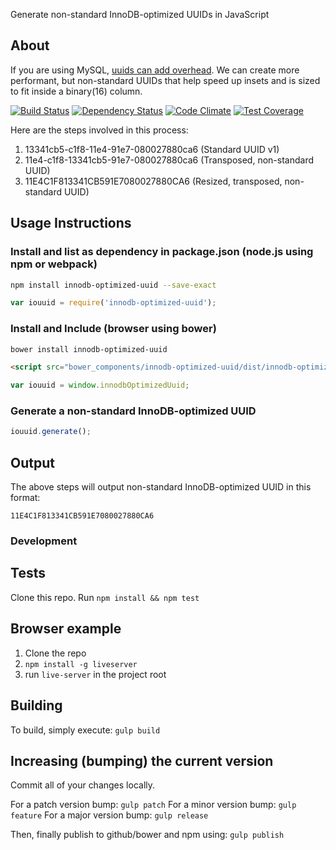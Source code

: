 Generate non-standard InnoDB-optimized UUIDs in JavaScript

## About
 
If you are using MySQL, [uuids can add overhead](http://www.percona.com/blog/2014/12/19/store-uuid-optimized-way/). We can create
more performant, but non-standard UUIDs that help speed up insets
and is sized to fit inside a binary(16) column.

[![Build Status](https://travis-ci.org/fisdap/innodb-optimized-uuid.svg)](https://travis-ci.org/fisdap/innodb-optimized-uuid) [![Dependency Status](https://gemnasium.com/fisdap/innodb-optimized-uuid.svg)](https://gemnasium.com/fisdap/innodb-optimized-uuid) [![Code Climate](https://codeclimate.com/github/fisdap/innodb-optimized-uuid/badges/gpa.svg)](https://codeclimate.com/github/fisdap/innodb-optimized-uuid) [![Test Coverage](https://codeclimate.com/github/fisdap/innodb-optimized-uuid/badges/coverage.svg)](https://codeclimate.com/github/fisdap/innodb-optimized-uuid)

Here are the steps involved in this process:

1. 13341cb5-c1f8-11e4-91e7-080027880ca6 (Standard UUID v1)
2. 11e4-c1f8-13341cb5-91e7-080027880ca6 (Transposed, non-standard UUID)
3. 11E4C1F813341CB591E7080027880CA6 (Resized, transposed, non-standard UUID)

## Usage Instructions

### Install and list as dependency in package.json (node.js using npm or webpack)

```bash
npm install innodb-optimized-uuid --save-exact
```

```js
var iouuid = require('innodb-optimized-uuid');
```

###  Install and Include (browser using bower)

```bash
bower install innodb-optimized-uuid
```

```html
<script src="bower_components/innodb-optimized-uuid/dist/innodb-optimized-uuid.js"></script>
```

```js
var iouuid = window.innodbOptimizedUuid;
```

### Generate a non-standard InnoDB-optimized UUID

```js
iouuid.generate();
```

## Output

The above steps will output non-standard InnoDB-optimized UUID in this format:

```
11E4C1F813341CB591E7080027880CA6
```

### Development

## Tests

Clone this repo.
Run `npm install && npm test`

## Browser example

1. Clone the repo
2. `npm install -g liveserver`
3. run `live-server` in the project root

## Building

To build, simply execute:
`gulp build`

## Increasing (bumping) the current version

Commit all of your changes locally.

For a patch version bump: `gulp patch`
For a minor version bump: `gulp feature`
For a major version bump: `gulp release`

Then, finally publish to github/bower and npm using: `gulp publish`

